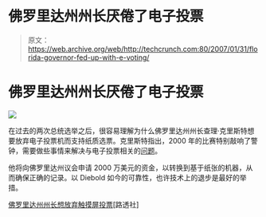 # 佛罗里达州州长厌倦了电子投票

> 原文：<https://web.archive.org/web/http://techcrunch.com:80/2007/01/31/florida-governor-fed-up-with-e-voting/>

# 佛罗里达州州长厌倦了电子投票

![](img/25f041904b8bf765eb0553151d170cbb.png)

在过去的两次总统选举之后，很容易理解为什么佛罗里达州州长查理·克里斯特想要放弃电子投票机而支持纸质选票。克里斯特指出，2000 年的比赛特别敲响了警钟，需要做些事情来解决与电子投票相关的[问题](https://web.archive.org/web/20210416212933/http://www.boingboing.net/2007/01/25/diebold_voting_machi.html)。

他将向佛罗里达州议会申请 2000 万美元的资金，以转换到基于纸张的机器，从而确保正确的记录。以 Diebold 如今的可靠性，也许技术上的退步是最好的举措。

[佛罗里达州州长想放弃触摸屏投票](https://web.archive.org/web/20210416212933/http://today.reuters.com/news/articlenews.aspx?type=technologyNews&storyid=2007-01-31T173239Z_01_N31148174_RTRUKOC_0_US-FLORIDA-BALLOTS.xml)[路透社]